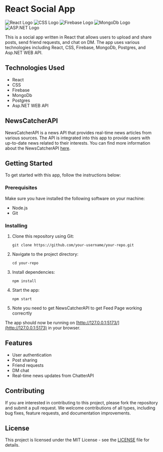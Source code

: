 # React Social App

![React Logo](https://img.icons8.com/color/48/000000/react-native.png)
![CSS Logo](https://img.icons8.com/color/48/000000/css3.png)
![Firebase Logo](https://img.icons8.com/color/48/000000/firebase.png)
![MongoDb Logo](https://img.icons8.com/color/48/000000/mongodb.png)
![ASP.NET Logo](https://img.icons8.com/color/48/000000/asp.png)

This is a social app written in React that allows users to upload and share posts, send friend requests, and chat on DM. The app uses various technologies including React, CSS, Firebase, MongoDb, Postgres, and Asp.NET WEB API.

## Technologies Used

- React
- CSS
- Firebase
- MongoDb
- Postgres
- Asp.NET WEB API

## NewsCatcherAPI

NewsCatcherAPI is a news API that provides real-time news articles from various sources. The API is integrated into this app to provide users with up-to-date news related to their interests. You can find more information about the NewsCatcherAPI [here](https://newscatcherapi.com/).

## Getting Started

To get started with this app, follow the instructions below:

### Prerequisites

Make sure you have installed the following software on your machine:

- Node.js
- Git

### Installing

1. Clone this repository using Git:
    ```
    git clone https://github.com/your-username/your-repo.git
    ```
2. Navigate to the project directory:
    ```
    cd your-repo
    ```
3. Install dependencies:
    ```
    npm install
    ```
4. Start the app:
    ```
    npm start
    ```
5. Note you need to get NewsCatcherAPI to get Feed Page working correcrtly

The app should now be running on [http://127.0.0.1:5173/](http://127.0.0.1:5173) in your browser.



## Features

- User authentication
- Post sharing
- Friend requests
- DM chat
- Real-time news updates from ChatterAPI

## Contributing

If you are interested in contributing to this project, please fork the repository and submit a pull request. We welcome contributions of all types, including bug fixes, feature requests, and documentation improvements.

## License

This project is licensed under the MIT License - see the [LICENSE](LICENSE) file for details.
